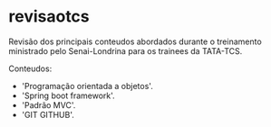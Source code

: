 # revisaotcs
Revisão dos principais conteudos abordados durante o treinamento ministrado pelo Senai-Londrina para os trainees da TATA-TCS.

Conteudos:
- 'Programação orientada a objetos'.
- 'Spring boot framework'.
- 'Padrão MVC'.
- 'GIT GITHUB'.


